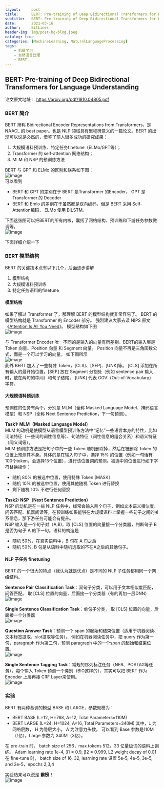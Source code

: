 ```yaml
---
layout:     post
title:      BERT: Pre-training of Deep Bidirectional Transformers for Language Understanding
subtitle:   BERT: Pre-training of Deep Bidirectional Transformers for Language Understanding
date:       2021-03-16
author:     BitLines
header-img: img/post-bg-blog.jpeg
catalog: true
categories: [MachineLearning, NaturalLanguageProcessing]
tags:
    - 机器学习
    - 自然语言处理
    - BERT
---
```


## BERT: Pre-training of Deep Bidirectional Transformers for Language Understanding

论文原文地址： https://arxiv.org/pdf/1810.04805.pdf

### BERT 简介
BERT 简称 Bidirectional Encoder Representations from Transformers，是 NAACL 的 best paper。也是 NLP 领域具有里程碑意义的一篇论文。BERT 的出现可以说是必然的，借鉴了前人很多成功的研究成果：
1. 大规模语料预训练、特定任务finetune（ELMo/GPT等）； 
2. Transformer 的 self-attention 网络结构；
3. MLM 和 NSP 的预训练方法

BERT 与 GPT 和 ELMo 的区别和联系如下图：  
![image](https://user-images.githubusercontent.com/80689631/111260430-b9a9f000-865b-11eb-92c4-3b0521805d04.png)  
可以看到
- BERT 和 GPT 的差别在于 BERT 是Transformer 的Encoder， GPT 是 Transformer 的 Decoder
- BERT 和 Emlo 的差别在于虽然都是双向编码，但是 BERT 采用 Self-Attention编码， ELMo 使用 BiLSTM。

下面这张图可以把BERT的所有内核，囊括了网络结构、预训练和下游任务参数微调等。  
![image](https://user-images.githubusercontent.com/80689631/111248122-4052d300-8644-11eb-9cf2-cd7114168143.png)

下面详细介绍一下

### BERT 模型结构
BERT 的关键技术点有以下几个，后面逐步讲解
1. 模型结构
2. 大规模语料预训练
3. 特定任务语料的finetune

#### 模型结构

如果了解过 Transformer 了，那理解 BERT 的模型结构就非常容易了。 BERT 的模型结构就是 Transformer 的 Encoder 部分。 强烈建议大家去读 NIPS 原文 《[Attention Is All You Need](https://arxiv.org/pdf/1706.03762.pdf)》。 模型结构如下图  
![image](https://user-images.githubusercontent.com/80689631/111251536-67ac9e80-864a-11eb-9915-d39047787523.png)  

与 Transformer Encoder 唯一不同的是输入的向量有所差别。BERT的输入层是 Token 向量、Position 向量 和 Segment 向量。 Position 向量不再是三角函数公式，而是一个可以学习的向量。 如下图所示  
![image](https://user-images.githubusercontent.com/80689631/111251634-9591e300-864a-11eb-88be-8fb1fbab48d0.png)  
此外 BERT 加入了一些特殊 Token，[CLS]、[SEP]、[UNK]等。 [CLS] 添加在所有输入的最开始位置，[SEP] 放在 Segment 分割处（例如 sentence pair 输入时，放在两句的中间）和句子结尾， [UNK] 代表 OOV（Out-of-Vocabulary） 字符。

#### 大规模语料预训练
预训练的任务有两个，分别是 MLM（全称 Masked Language Model，掩码语言模型）和 NSP（全称 Next Sentence Prediction，下一句预测）。

**Task1: MLM（Masked Language Model）**  
MLM 的动机是使模型从语言模型预训练方法中“记忆”一些语言本身的特性，比如词法特征（一些词的词性信息等）、句法特征（词性信息的组合关系）和语义特征（同义词等）。  
MLM 预训练方法是把句子中的一些 Token 随机删除掉，然后在被删除 Token 的位置上预测其本身。具体的是在输入句子中，选择 15% 的位置（例如一句话有100个token，会选择15个位置），进行该位置词的预测。被选中的位置进行如下字符替换操作：
- 随机 80% 的被选中位置，使用特殊 Token [MASK]
- 随机 10% 的被选中位置，使用其他随机 Token 进行替换
- 剩下随机 10% 不进行任何替换

**Task2: NSP（Next Sentence Prediction）**  
NSP 的动机是在一些 NLP 任务中，经常会输入两个句子，例如文本语义相似度、问答匹配、机器阅读等，在预训练如果能够在大规模语料上掌握一些句子之间的关系信息，那下游任务可能会有提升。  
NSP 输入是一个句子对（A,B)，取 [CLS] 位置的向量接一个分类器，判断句子 B 是否为句子 A 的下一句。语料的构造是
- 随机 50%，在真实语料中，B 句在 A 句之后
- 随机 50%, B 句是从语料中随机选取的不在A之后的其他句子。

#### NLP 子任务 finetuning
BERT 的一个很大的特点（我认为就是优点）是不同的 NLP 子任务都用同一个网络结构。

**Sentence Pair Classification Task**：双句子分类，可以用于文本相似度匹配，问答匹配。 取 [CLS] 位置的向量，后面接一个分类器（有的再加一层DNN）  
![image](https://user-images.githubusercontent.com/80689631/111253300-ec4cec00-864d-11eb-9495-4e8f8ef97f45.png)  

**Single Sentence Classification Task**：单句子分类， 取 [CLS] 位置的向量，后面接一个分类器  
![image](https://user-images.githubusercontent.com/80689631/111253382-0edf0500-864e-11eb-8cec-4094604c9e5d.png)  

**Question Answer Task**：预测一个 span 的起始和结束位置（适用于机器阅读、文本标签提取、slot提取等任务）。 例如在机器阅读任务中，把 query 作为第一句，paragraph 作为第二句，预测 paragraph 中的一个span 的起始和结束位置。  
![image](https://user-images.githubusercontent.com/80689631/111253660-86149900-864e-11eb-949c-8cc0444ce97b.png)  

**Single Sentence Tagging Task**：常规的序列标注任务（NER、POSTAG等任务），每个输入 Token 预测一个类别（BIO这样的），其实可以把 BERT 作为 Encoder 上层再接 CRF Layer来使用。  
![image](https://user-images.githubusercontent.com/80689631/111259797-a0ed0a80-865a-11eb-955e-0fb9e02e2b2a.png)


### 实验

BERT 有两种基调的模型 BASE 和 LARGE，参数规模为：
- BERT BASE (L=12, H=768, A=12, Total Parameters=110M)  
- BERT LARGE (L=24, H=1024, A=16, Total Parameters=340M)
其中，L 为网络层数， H 为隐层大小， A 为注意力头数。 可以看到 Base 参数是110M（1亿），Large 参数为 340M（3亿）。

在 pre-train 时， batch size of 256，max tokens 512。33 亿量级词的语料上训练。 Adam learning rate 1e-4, β1 = 0.9, β2 = 0.999, L2 weight decay of 0.01  
在 fine-tune 时， batch size of 16, 32, learning rate 设置 5e-5, 4e-5, 3e-5, and 2e-5，epochs 2,3,4

实验结果可以说是 **霸榜！**  
![image](https://user-images.githubusercontent.com/80689631/111261191-02ae7400-865d-11eb-9010-c9bdc3b219f9.png)
